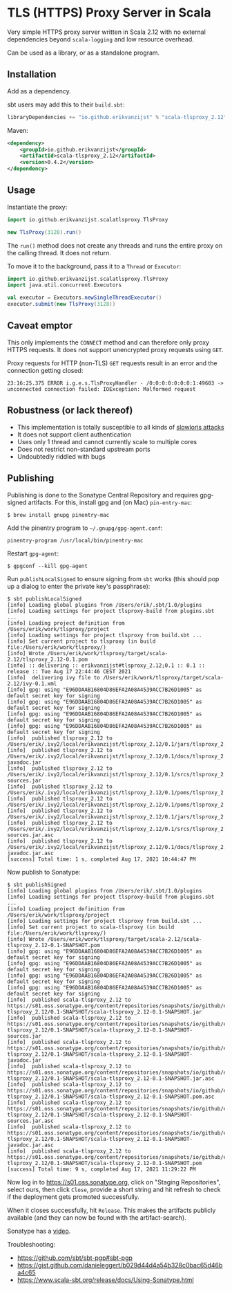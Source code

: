 # TLS  (HTTPS) Proxy Server in Scala

Very simple HTTPS proxy server written in Scala 2.12 with no external
dependencies beyond `scala-logging` and low resource overhead.

Can be used as a library, or as a standalone program.


## Installation

Add as a dependency.

sbt users may add this to their `build.sbt`:

```scala
libraryDependencies += "io.github.erikvanzijst" % "scala-tlsproxy_2.12" % "0.4.2"
```

Maven:

```xml
<dependency>
    <groupId>io.github.erikvanzijst</groupId>
    <artifactId>scala-tlsproxy_2.12</artifactId>
    <version>0.4.2</version>
</dependency>
```


## Usage

Instantiate the proxy:

```scala
import io.github.erikvanzijst.scalatlsproxy.TlsProxy

new TlsProxy(3128).run()
```

The `run()` method does not create any threads and runs the entire proxy on
the calling thread. It does not return.

To move it to the background, pass it to a `Thread` or `Executor`:

```scala
import io.github.erikvanzijst.scalatlsproxy.TlsProxy
import java.util.concurrent.Executors

val executor = Executors.newSingleThreadExecutor()
executor.submit(new TlsProxy(3128))
```


## Caveat emptor

This only implements the `CONNECT` method and can therefore only proxy HTTPS
requests. It does not support unencrypted proxy requests using `GET`.

Proxy requests for HTTP (non-TLS) `GET` requests result in an error and the
connection getting closed:

```
23:16:25.375 ERROR i.g.e.s.TlsProxyHandler - /0:0:0:0:0:0:0:1:49603 -> unconnected connection failed: IOException: Malformed request
```


## Robustness (or lack thereof)

* This implementation is totally susceptible to all kinds of [slowloris attacks](https://en.wikipedia.org/wiki/Slowloris_%28computer_security%29)
* It does not support client authentication
* Uses only 1 thread and cannot currently scale to multiple cores
* Does not restrict non-standard upstream ports
* Undoubtedly riddled with bugs


## Publishing

Publishing is done to the Sonatype Central Repository and requires gpg-signed
artifacts. For this, install gpg and (on Mac) `pin-entry-mac`:

```
$ brew install gnupg pinentry-mac
```

Add the pinentry program to `~/.gnupg/gpg-agent.conf`:

```
pinentry-program /usr/local/bin/pinentry-mac
```

Restart `gpg-agent`:

```
$ gpgconf --kill gpg-agent
```

Run `publishLocalSigned` to ensure signing from `sbt` works (this should pop
up a dialog to enter the private key's passphrase):

```
$ sbt publishLocalSigned
[info] Loading global plugins from /Users/erik/.sbt/1.0/plugins
[info] Loading settings for project tlsproxy-build from plugins.sbt ...
[info] Loading project definition from /Users/erik/work/tlsproxy/project
[info] Loading settings for project tlsproxy from build.sbt ...
[info] Set current project to tlsproxy (in build file:/Users/erik/work/tlsproxy/)
[info] Wrote /Users/erik/work/tlsproxy/target/scala-2.12/tlsproxy_2.12-0.1.pom
[info] :: delivering :: erikvanzijst#tlsproxy_2.12;0.1 :: 0.1 :: release :: Tue Aug 17 22:44:46 CEST 2021
[info] 	delivering ivy file to /Users/erik/work/tlsproxy/target/scala-2.12/ivy-0.1.xml
[info] gpg: using "E96DDAAB16804D86EFA2A08A4539ACC7B26D1005" as default secret key for signing
[info] gpg: using "E96DDAAB16804D86EFA2A08A4539ACC7B26D1005" as default secret key for signing
[info] gpg: using "E96DDAAB16804D86EFA2A08A4539ACC7B26D1005" as default secret key for signing
[info] gpg: using "E96DDAAB16804D86EFA2A08A4539ACC7B26D1005" as default secret key for signing
[info] 	published tlsproxy_2.12 to /Users/erik/.ivy2/local/erikvanzijst/tlsproxy_2.12/0.1/jars/tlsproxy_2.12.jar
[info] 	published tlsproxy_2.12 to /Users/erik/.ivy2/local/erikvanzijst/tlsproxy_2.12/0.1/docs/tlsproxy_2.12-javadoc.jar
[info] 	published tlsproxy_2.12 to /Users/erik/.ivy2/local/erikvanzijst/tlsproxy_2.12/0.1/srcs/tlsproxy_2.12-sources.jar
[info] 	published tlsproxy_2.12 to /Users/erik/.ivy2/local/erikvanzijst/tlsproxy_2.12/0.1/poms/tlsproxy_2.12.pom.asc
[info] 	published tlsproxy_2.12 to /Users/erik/.ivy2/local/erikvanzijst/tlsproxy_2.12/0.1/poms/tlsproxy_2.12.pom
[info] 	published tlsproxy_2.12 to /Users/erik/.ivy2/local/erikvanzijst/tlsproxy_2.12/0.1/jars/tlsproxy_2.12.jar.asc
[info] 	published tlsproxy_2.12 to /Users/erik/.ivy2/local/erikvanzijst/tlsproxy_2.12/0.1/srcs/tlsproxy_2.12-sources.jar.asc
[info] 	published tlsproxy_2.12 to /Users/erik/.ivy2/local/erikvanzijst/tlsproxy_2.12/0.1/docs/tlsproxy_2.12-javadoc.jar.asc
[success] Total time: 1 s, completed Aug 17, 2021 10:44:47 PM
```

Now publish to Sonatype:

```
$ sbt publishSigned
[info] Loading global plugins from /Users/erik/.sbt/1.0/plugins
[info] Loading settings for project tlsproxy-build from plugins.sbt ...
[info] Loading project definition from /Users/erik/work/tlsproxy/project
[info] Loading settings for project tlsproxy from build.sbt ...
[info] Set current project to scala-tlsproxy (in build file:/Users/erik/work/tlsproxy/)
[info] Wrote /Users/erik/work/tlsproxy/target/scala-2.12/scala-tlsproxy_2.12-0.1-SNAPSHOT.pom
[info] gpg: using "E96DDAAB16804D86EFA2A08A4539ACC7B26D1005" as default secret key for signing
[info] gpg: using "E96DDAAB16804D86EFA2A08A4539ACC7B26D1005" as default secret key for signing
[info] gpg: using "E96DDAAB16804D86EFA2A08A4539ACC7B26D1005" as default secret key for signing
[info] gpg: using "E96DDAAB16804D86EFA2A08A4539ACC7B26D1005" as default secret key for signing
[info] 	published scala-tlsproxy_2.12 to https://s01.oss.sonatype.org/content/repositories/snapshots/io/github/erikvanzijst/scala-tlsproxy_2.12/0.1-SNAPSHOT/scala-tlsproxy_2.12-0.1-SNAPSHOT.jar
[info] 	published scala-tlsproxy_2.12 to https://s01.oss.sonatype.org/content/repositories/snapshots/io/github/erikvanzijst/scala-tlsproxy_2.12/0.1-SNAPSHOT/scala-tlsproxy_2.12-0.1-SNAPSHOT-sources.jar
[info] 	published scala-tlsproxy_2.12 to https://s01.oss.sonatype.org/content/repositories/snapshots/io/github/erikvanzijst/scala-tlsproxy_2.12/0.1-SNAPSHOT/scala-tlsproxy_2.12-0.1-SNAPSHOT-javadoc.jar
[info] 	published scala-tlsproxy_2.12 to https://s01.oss.sonatype.org/content/repositories/snapshots/io/github/erikvanzijst/scala-tlsproxy_2.12/0.1-SNAPSHOT/scala-tlsproxy_2.12-0.1-SNAPSHOT.jar.asc
[info] 	published scala-tlsproxy_2.12 to https://s01.oss.sonatype.org/content/repositories/snapshots/io/github/erikvanzijst/scala-tlsproxy_2.12/0.1-SNAPSHOT/scala-tlsproxy_2.12-0.1-SNAPSHOT.pom.asc
[info] 	published scala-tlsproxy_2.12 to https://s01.oss.sonatype.org/content/repositories/snapshots/io/github/erikvanzijst/scala-tlsproxy_2.12/0.1-SNAPSHOT/scala-tlsproxy_2.12-0.1-SNAPSHOT-sources.jar.asc
[info] 	published scala-tlsproxy_2.12 to https://s01.oss.sonatype.org/content/repositories/snapshots/io/github/erikvanzijst/scala-tlsproxy_2.12/0.1-SNAPSHOT/scala-tlsproxy_2.12-0.1-SNAPSHOT-javadoc.jar.asc
[info] 	published scala-tlsproxy_2.12 to https://s01.oss.sonatype.org/content/repositories/snapshots/io/github/erikvanzijst/scala-tlsproxy_2.12/0.1-SNAPSHOT/scala-tlsproxy_2.12-0.1-SNAPSHOT.pom
[success] Total time: 9 s, completed Aug 17, 2021 11:29:22 PM
```

Now log in to https://s01.oss.sonatype.org, click on "Staging Repositories",
select ours, then click `Close`, provide a short string and hit refresh to
check if the deployment gets promoted successfully.

When it closes successfully, hit `Release`. This makes the artifacts publicly
available (and they can now be found with the artifact-search).

Sonatype has a [video](https://www.youtube.com/watch?v=dXR4pJ_zS-0).

Troubleshooting:

* https://github.com/sbt/sbt-pgp#sbt-pgp
* https://gist.github.com/danieleggert/b029d44d4a54b328c0bac65d46ba4c65
* https://www.scala-sbt.org/release/docs/Using-Sonatype.html
